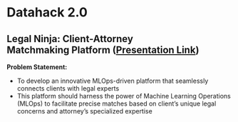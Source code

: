 # Datahack 2.0 

## Legal Ninja: Client-Attorney Matchmaking Platform ([Presentation Link]([https://docs.google.com/presentation/d/1yKqT0WgER9fl6irTU28eS8ZR80N45BVcXEwQZqRdjfk/edit?usp=sharing](https://github.com/Kashish-G/DataHack_2_Tensionflow/blob/main/DataHack%202.0%20Tensionflow.pdf)))

**Problem Statement:**
- To develop an innovative MLOps-driven platform that seamlessly connects clients with legal experts
- This platform should harness the power of Machine Learning Operations (MLOps) to facilitate precise matches based on client’s unique legal concerns and attorney’s specialized expertise
